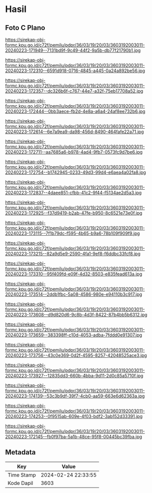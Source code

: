 # Hasil

## Foto C Plano

https://sirekap-obj-formc.kpu.go.id/c72f/pemilu/pdpr/36/03/19/20/03/3603192003011-20240223-171949--7131bd9f-9c49-44f2-9a5b-db77f21790b1.jpg

https://sirekap-obj-formc.kpu.go.id/c72f/pemilu/pdpr/36/03/19/20/03/3603192003011-20240223-172310--6591d918-0716-4845-a445-0a24a892be56.jpg

https://sirekap-obj-formc.kpu.go.id/c72f/pemilu/pdpr/36/03/19/20/03/3603192003011-20240223-172357--dc326b6f-c767-44e7-a32f-75eb17708a52.jpg

https://sirekap-obj-formc.kpu.go.id/c72f/pemilu/pdpr/36/03/19/20/03/3603192003011-20240223-172444--0bb3aece-fb2d-4e8a-a6a4-24af8ee732b6.jpg

https://sirekap-obj-formc.kpu.go.id/c72f/pemilu/pdpr/36/03/19/20/03/3603192003011-20240223-172614--6e7a9ea9-da98-456d-8490-464fafe22a71.jpg

https://sirekap-obj-formc.kpu.go.id/c72f/pemilu/pdpr/36/03/19/20/03/3603192003011-20240223-172711--aa7685a6-b978-4ad4-9fb7-0573fc9d7be6.jpg

https://sirekap-obj-formc.kpu.go.id/c72f/pemilu/pdpr/36/03/19/20/03/3603192003011-20240223-172754--b1742945-0233-49d3-99d4-e6aea4a02fa8.jpg

https://sirekap-obj-formc.kpu.go.id/c72f/pemilu/pdpr/36/03/19/20/03/3603192003011-20240223-172837--4daee851-cfbb-41c2-9f44-f5134ae2d5a3.jpg

https://sirekap-obj-formc.kpu.go.id/c72f/pemilu/pdpr/36/03/19/20/03/3603192003011-20240223-172925--f37d9419-b2ab-47fe-b950-8c6521e73e0f.jpg

https://sirekap-obj-formc.kpu.go.id/c72f/pemilu/pdpr/36/03/19/20/03/3603192003011-20240223-173115--7f1b79dc-f595-4b65-b9a6-78b109f909f9.jpg

https://sirekap-obj-formc.kpu.go.id/c72f/pemilu/pdpr/36/03/19/20/03/3603192003011-20240223-173215--82a9d5e9-2590-4fa1-9ef8-f6ddbc33fcf8.jpg

https://sirekap-obj-formc.kpu.go.id/c72f/pemilu/pdpr/36/03/19/20/03/3603192003011-20240223-173310--95f409fd-e09f-4d32-8503-e835fead613a.jpg

https://sirekap-obj-formc.kpu.go.id/c72f/pemilu/pdpr/36/03/19/20/03/3603192003011-20240223-173514--2ddb1fbc-5a08-4586-980e-e94110b3c917.jpg

https://sirekap-obj-formc.kpu.go.id/c72f/pemilu/pdpr/36/03/19/20/03/3603192003011-20240223-173608--d9d820d6-9c8b-4d3f-8422-87b4bb5b6312.jpg

https://sirekap-obj-formc.kpu.go.id/c72f/pemilu/pdpr/36/03/19/20/03/3603192003011-20240223-173659--383398ff-c10d-4053-adba-7fddd0e91307.jpg

https://sirekap-obj-formc.kpu.go.id/c72f/pemilu/pdpr/36/03/19/20/03/3603192003011-20240223-173756--43c0e369-0d2f-4595-8257-42048525ace3.jpg

https://sirekap-obj-formc.kpu.go.id/c72f/pemilu/pdpr/36/03/19/20/03/3603192003011-20240223-173927--12835dd3-660b-4bba-9d11-2d0c85a5710f.jpg

https://sirekap-obj-formc.kpu.go.id/c72f/pemilu/pdpr/36/03/19/20/03/3603192003011-20240223-174139--53c3b9df-39f7-4cb0-aa59-663e6d62363a.jpg

https://sirekap-obj-formc.kpu.go.id/c72f/pemilu/pdpr/36/03/19/20/03/3603192003011-20240223-174253--0f9515ab-609e-4f03-bdf2-3ab152d33391.jpg

https://sirekap-obj-formc.kpu.go.id/c72f/pemilu/pdpr/36/03/19/20/03/3603192003011-20240223-172145--fb0f97ba-5a1b-48ce-95f8-00445bc39fba.jpg


## Metadata

| Key        | Value               |
| ---------- | ------------------- |
| Time Stamp | 2024-02-24 22:33:55 |
| Kode Dapil | 3603                |



